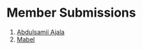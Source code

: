 # Member Submissions

1. [Abdulsamii Ajala](https://www.figma.com/file/eVIvWuqOF8ktgOulT1NcVb/Figma-Study-Group-Abdulsamii-Ajala?node-id=0%3A1)
2. [Mabel](https://www.figma.com/file/mEayWayU83WoZrwhjtiv3n/Figma-Study-Group-Mabel?node-id=3%3A7)
